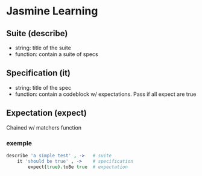 Jasmine Learning
================

Suite (describe)
----------------

- string: title of the suite
- function: contain a suite of specs

Specification (it)
------------------

- string: title of the spec
- function: contain a codeblock w/ expectations. Pass if all expect are true

Expectation (expect)
--------------------

Chained w/ matchers function

### exemple

```coffee
describe 'a simple test' , ->   # suite
    it 'should be true' , ->    # specification
        expect(true).toBe true  # expectation
```
